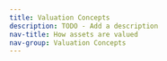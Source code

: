 ```yaml
---
title: Valuation Concepts
description: TODO - Add a description
nav-title: How assets are valued
nav-group: Valuation Concepts
---
```

